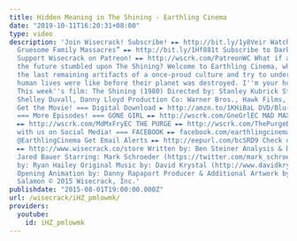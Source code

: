 ```yaml
---
title: Hidden Meaning in The Shining - Earthling Cinema
date: "2019-10-11T16:20:31+08:00"
type: video
description: 'Join Wisecrack! Subscribe! ►► http://bit.ly/1y8Veir Watch “5 Insanely
  Gruesome Family Massacres” ►► http://bit.ly/1Hf881t Subscribe to Dark5 ►►http://bit.ly/1GD8CEM
  Support Wisecrack on Patreon! ►► http://wscrk.com/PatreonWC What if an alien in
  the future stumbled upon The Shining? Welcome to Earthling Cinema, where we examine
  the last remaining artifacts of a once-proud culture and try to understand what
  human lives were like before their planet was destroyed. I''m your host, Garyx Wormuloid.
  This week''s film: The Shining (1980) Directed by: Stanley Kubrick Stars: Jack Nicholson,
  Shelley Duvall, Danny Lloyd Production Co: Warner Bros., Hawk Films, Peregrine ===
  Get the Movie! === Digital Download ► http://amzn.to/1KHiBaL DVD/Blu-ray ► http://amzn.to/294MVRH
  === More Episodes! === GONE GIRL ►► http://wscrk.com/GneGrlEC MAD MAX: FURY ROAD
  ►► http://wscrk.com/MdMxFryEC THE PURGE ►► http://wscrk.com/ThePurgeEC === Connect
  with us on Social Media! === FACEBOOK ►► facebook.com/earthlingcinema TWITTER ►►
  @EarthlingCinema Get Email Alerts ►► http://eepurl.com/bcSRD9 Check out our Merch!
  ►► http://www.wisecrack.co/store Written by: Ben Steiner Analysis & Directed by:
  Jared Bauer Starring: Mark Schroeder (https://twitter.com/mark_schroeder) Edited
  by: Ryan Hailey Original Music by: David Krystal (http://www.davidkrystalmusic.com)
  Opening Animation by: Danny Rapaport Producer & Additional Artwork by: Jacob S.
  Salamon © 2015 Wisecrack, Inc.'
publishdate: "2015-08-01T19:00:00.000Z"
url: /wisecrack/iHZ_pmlowmk/
providers:
  youtube:
    id: iHZ_pmlowmk
---
```

